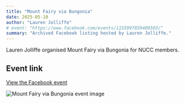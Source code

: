 ```yaml
---
title: "Mount Fairy via Bungonia"
date: 2025-05-10
author: "Lauren Jolliffe"
# event: "https://www.facebook.com/events/1155997859409503/"
summary: "Archived Facebook listing hosted by Lauren Jolliffe."
---
```

Lauren Jolliffe organised Mount Fairy via Bungonia for NUCC members.

## Event link

[View the Facebook event](https://www.facebook.com/events/1155997859409503/)

![Mount Fairy via Bungonia event image](/trip/event-images/20250510_mount_fairy_via_bungonia.jpg)
